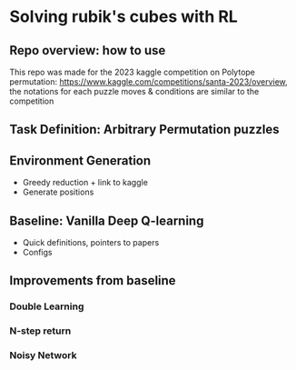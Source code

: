 # Solving rubik's cubes with RL

## Repo overview: how to use

This repo was made for the 2023 kaggle competition on Polytope permutation: https://www.kaggle.com/competitions/santa-2023/overview, the notations for each puzzle moves & conditions are similar to the competition

## Task Definition: Arbitrary Permutation puzzles

## Environment Generation
* Greedy reduction + link to kaggle
* Generate positions


## Baseline: Vanilla Deep Q-learning
* Quick definitions, pointers to papers
* Configs

## Improvements from baseline

### Double Learning

### N-step return

### Noisy Network 

